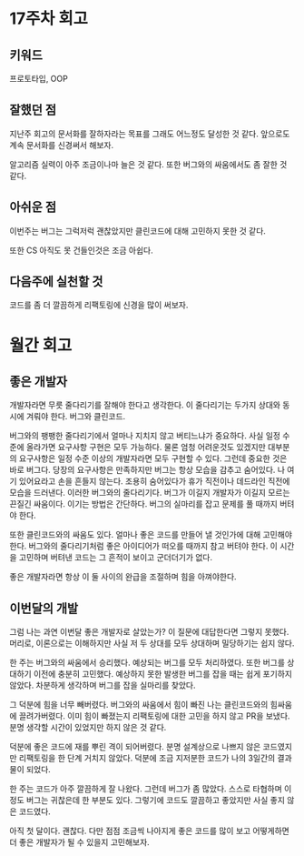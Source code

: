 # 17주차 회고

## 키워드

프로토타입, OOP

## 잘했던 점

지난주 회고의 문서화를 잘하자라는 목표를 그래도 어느정도 달성한 것 같다. 앞으로도 계속 문서화를 신경써서 해보자.

알고리즘 실력이 아주 조금이나마 늘은 것 같다. 또한 버그와의 싸움에서도 좀 잘한 것 같다.

## 아쉬운 점

이번주는 버그는 그럭저럭 괜찮았지만 클린코드에 대해 고민하지 못한 것 같다.

또한 CS 아직도 못 건들인것은 조금 아쉽다.

## 다음주에 실천할 것

코드를 좀 더 깔끔하게 리팩토링에 신경을 많이 써보자.

# 월간 회고

## 좋은 개발자

개발자라면 무릇 줄다리기를 잘해야 한다고 생각한다. 이 줄다리기는 두가지 상대와 동시에 겨뤄야 한다. 버그와 클린코드.

버그와의 팽팽한 줄다리기에서 얼마나 지치지 않고 버티느냐가 중요하다. 사실 일정 수준에 올라가면 요구사항 구현은 모두 가능하다. 물론 엄청 어려운것도 있겠지만 대부분의 요구사항은 일정 수준 이상의 개발자라면 모두 구현할 수 있다. 그런데 중요한 것은 바로 버그다. 당장의 요구사항은 만족하지만 버그는 항상 모습을 감추고 숨어있다. 나 여기 있어요라고 손을 흔들지 않는다. 조용히 숨어있다가 휴가 직전이나 데드라인 직전에 모습을 드러낸다. 이러한 버그와의 줄다리기다. 버그가 이길지 개발자가 이길지 모르는 끈질긴 싸움이다. 이기는 방법은 간단하다. 버그의 실마리를 잡고 문제를 풀 때까지 버텨야 한다.

또한 클린코드와의 싸움도 있다. 얼마나 좋은 코드를 만들어 낼 것인가에 대해 고민해야 한다. 버그와의 줄다리기처럼 좋은 아이디어가 떠오를 때까지 참고 버텨야 한다. 이 시간을 고민하며 버텨낸 코드는 그 흔적이 보이고 군더더기가 없다.

좋은 개발자라면 항상 이 둘 사이의 완급을 조절하며 힘을 아껴야한다.

## 이번달의 개발

그럼 나는 과연 이번달 좋은 개발자로 살았는가? 이 질문에 대답한다면 그렇지 못했다. 머리로, 이론으로는 이해하지만 사실 저 두 상대를 모두 상대하며 밀당하기는 쉽지 않다.

한 주는 버그와의 싸움에서 승리했다. 예상되는 버그를 모두 처리하였다. 또한 버그를 상대하기 이전에 충분히 고민했다. 예상하지 못한 발생한 버그를 잡을 때는 쉽게 포기하지 않았다. 차분하게 생각하며 버그를 잡을 실마리를 찾았다.

그 덕분에 힘을 너무 빼버렸다. 버그와의 싸움에서 힘이 빠진 나는 클린코드와의 힘싸움에 끌려가버렸다. 이미 힘이 빠졌는지 리팩토링에 대한 고민을 하지 않고 PR을 보냈다. 분명 생각할 시간이 있었지만 하지 않은 것 같다.

덕분에 좋은 코드에 재를 뿌린 격이 되어버렸다. 분명 설계상으로 나쁘지 않은 코드였지만 리팩토링을 한 단계 거치지 않았다. 덕분에 조금 지저분한 코드가 나의 3일간의 결과물이 되었다.

한 주는 코드가 아주 깔끔하게 잘 나왔다. 그런데 버그가 좀 많았다. 스스로 타협하며 이정도 버그는 귀찮은데 한 부분도 있다. 그렇기에 코드도 깔끔하고 좋았지만 사실 좋지 않은 코드였다.

아직 첫 달이다. 괜찮다. 다만 점점 조금씩 나아지게 좋은 코드를 많이 보고 어떻게하면 더 좋은 개발자가 될 수 있을지 고민해보자.
